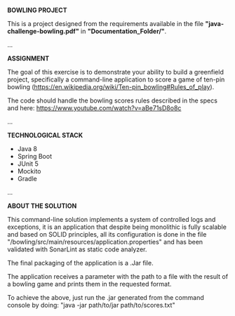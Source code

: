 **BOWLING PROJECT**

This is a project designed from the requirements available in the file **"java-challenge-bowling.pdf"** in **"Documentation_Folder/"**.

...

**ASSIGNMENT**

The goal of this exercise is to demonstrate your ability to build a greenfield project, specifically a
command-line application to score a game of ten-pin bowling
(https://en.wikipedia.org/wiki/Ten-pin_bowling#Rules_of_play).

The code should handle the bowling scores rules described in the specs and here:
https://www.youtube.com/watch?v=aBe71sD8o8c

...

**TECHNOLOGICAL STACK**

* Java 8
* Spring Boot 
* JUnit 5
* Mockito
* Gradle

...

**ABOUT THE SOLUTION**

This command-line solution implements a system of controlled logs and exceptions, it is an application that despite being monolithic is fully scalable and based on SOLID principles, all its configuration is done in the file "/bowling/src/main/resources/application.properties" and has been validated with SonarLint as static code analyzer.

The final packaging of the application is a .Jar file.

The application receives a parameter with the path to a file with the result of a bowling game and prints them in the requested format.

To achieve the above, just run the .jar generated from the command console by doing: "java -jar path/to/jar path/to/scores.txt"
